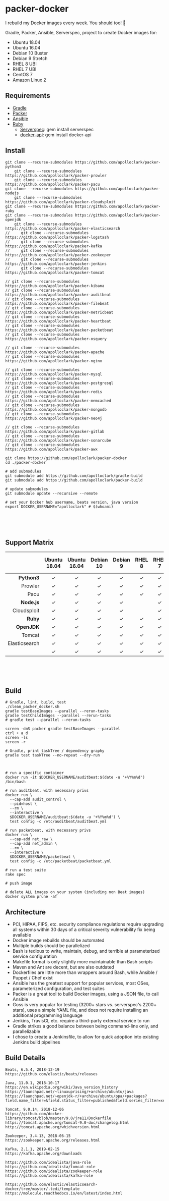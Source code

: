 # packer-docker

I rebuild my Docker images every week. You should too! 🧐

Gradle, Packer, Ansible, Serverspec, project to create Docker images for:
- Ubuntu 18.04
- Ubuntu 16.04
- Debian 10 Buster
- Debian 9 Stretch
- RHEL 8 UBI
- RHEL 7 UBI
- CentOS 7
- Amazon Linux 2

## Requirements

- [Gradle](https://gradle.org/install/#manually)
- [Packer](https://packer.io/)
- [Ansible](https://www.ansible.com/)
- [Ruby](https://www.ruby-lang.org/en/documentation/installation/)
    - [Serverspec](https://serverspec.org/): gem install serverspec
    - [docker-api](https://github.com/swipely/docker-api/releases): gem install docker-api





## Install
```shell
git clone --recurse-submodules https://github.com/apolloclark/packer-python3
    git clone --recurse-submodules https://github.com/apolloclark/packer-prowler
    git clone --recurse-submodules https://github.com/apolloclark/packer-pacu
git clone --recurse-submodules https://github.com/apolloclark/packer-nodejs
    git clone --recurse-submodules https://github.com/apolloclark/packer-cloudsploit
git clone --recurse-submodules https://github.com/apolloclark/packer-ruby
git clone --recurse-submodules https://github.com/apolloclark/packer-openjdk
    git clone --recurse-submodules https://github.com/apolloclark/packer-elasticsearch
//     git clone --recurse-submodules https://github.com/apolloclark/packer-logstash
//     git clone --recurse-submodules https://github.com/apolloclark/packer-kafka
//     git clone --recurse-submodules https://github.com/apolloclark/packer-zookeeper
//     git clone --recurse-submodules https://github.com/apolloclark/packer-jenkins
//     git clone --recurse-submodules https://github.com/apolloclark/packer-tomcat

// git clone --recurse-submodules https://github.com/apolloclark/packer-kibana
// git clone --recurse-submodules https://github.com/apolloclark/packer-auditbeat
// git clone --recurse-submodules https://github.com/apolloclark/packer-filebeat
// git clone --recurse-submodules https://github.com/apolloclark/packer-metricbeat
// git clone --recurse-submodules https://github.com/apolloclark/packer-heartbeat
// git clone --recurse-submodules https://github.com/apolloclark/packer-packetbeat
// git clone --recurse-submodules https://github.com/apolloclark/packer-osquery

// git clone --recurse-submodules https://github.com/apolloclark/packer-apache
// git clone --recurse-submodules https://github.com/apolloclark/packer-nginx

// git clone --recurse-submodules https://github.com/apolloclark/packer-mysql
// git clone --recurse-submodules https://github.com/apolloclark/packer-postgresql
// git clone --recurse-submodules https://github.com/apolloclark/packer-redis
// git clone --recurse-submodules https://github.com/apolloclark/packer-memcached
// git clone --recurse-submodules https://github.com/apolloclark/packer-mongodb
// git clone --recurse-submodules https://github.com/apolloclark/packer-neo4j

// git clone --recurse-submodules https://github.com/apolloclark/packer-gitlab
// git clone --recurse-submodules https://github.com/apolloclark/packer-sonarcube
// git clone --recurse-submodules https://github.com/apolloclark/packer-awx

git clone https://github.com/apolloclark/packer-docker
cd ./packer-docker

# add submodules
git submodule add https://github.com/apolloclark/gradle-build
git submodule add https://github.com/apolloclark/packer-build

# update submodules
git submodule update --recursive --remote

# set your Docker hub username, beats version, java version
export DOCKER_USERNAME="apolloclark" # $(whoami)
```
<br/><br/><br/>



## Support Matrix

<!--
|                   | Ubuntu | Ubuntu | Debian | Debian |  RHEL |  RHEL | CentOS | Amazon |
|                   |  18.04 |  16.04 |   10   |   9    |   8   |   7   |   7    |    2   | -->

|                   | Ubuntu<br/>18.04 | Ubuntu<br/>16.04 | Debian<br/>10 | Debian<br/>9 | RHEL<br/>8 | RHEL<br/>7 | CentOS<br/>7 | Amazon<br/>Linux<br/>2 |
|------------------:|:------:|:------:|:------:|:------:|:-----:|:-----:|:------:|:-----:|
|       **Python3** |   ✓    |   ✓    |   ✓    |   ✓    |   ✓   |   ✓   |   ✓    |   ✓   |
|           Prowler |   ✓    |   ✓    |   ✓    |   ✓    |   ✓   |   ✓   |   ✓    |   ✓   |
|              Pacu |   ✓    |   ✓    |   ✓    |   ✓    |   ✓   |   ✓   |   ✓    |   ✓   |
|       **Node.js** |   ✓    |   ✓    |   ✓    |   ✓    |       |   ✓   |   ✓    |   ✓   |
|       Cloudsploit |   ✓    |   ✓    |   ✓    |   ✓    |       |   ✓   |   ✓    |   ✓   |
|          **Ruby** |   ✓    |   ✓    |   ✓    |   ✓    |   ✓   |   ✓   |   ✓    |   ✓   |
|       **OpenJDK** |   ✓    |   ✓    |   ✓    |   ✓    |   ✓   |   ✓   |   ✓    |   ✓   |
|            Tomcat |   ✓    |   ✓    |   ✓    |   ✓    |   ✓   |   ✓   |   ✓    |   ✓   |
|     Elasticsearch |   ✓    |   ✓    |   ✓    |   ✓    |   ✓   |   ✓   |   ✓    |   ✓   |
|                   |   ✓    |   ✓    |   ✓    |   ✓    |   ✓   |   ✓   |   ✓    |   ✓   |

<br/><br/><br/>



## Build
```
# Gradle, lint, build, test
./clean_packer_docker.sh
gradle testBaseImages --parallel --rerun-tasks
gradle testChildImages --parallel --rerun-tasks
# gradle test --parallel --rerun-tasks

screen -dmS packer gradle testBaseImages --parallel
ctrl + a d
screen -ls
screen -r

# Gradle, print taskTree / dependency graphy
gradle test taskTree --no-repeat --dry-run



# run a specific container
docker run -it $DOCKER_USERNAME/auditbeat:$(date -u '+%Y%m%d') /bin/bash

# run auditbeat, with necessary privs
docker run \
  --cap-add audit_control \
  --pid=host \
  --rm \
  --interactive \
  $DOCKER_USERNAME/auditbeat:$(date -u '+%Y%m%d') \
  test config -c /etc/auditbeat/auditbeat.yml

# run packetbeat, with necessary privs
docker run \
  --cap-add net_raw \
  --cap-add net_admin \
  --rm \
  --interactive \
  $DOCKER_USERNAME/packetbeat \
  test config -c /etc/packetbeat/packetbeat.yml

# run a test suite
rake spec

# push image

# delete ALL images on your system (including non Beat images)
docker system prune -af

```




## Architecture

- PCI, HIPAA, FIPS, etc. security compliance regulations require upgrading all
systems within 30 days of a critical severity vulnerability fix being available
- Docker image rebuilds should be automated
- Multiple builds should be parallelized
- Bash is tedious to write, maintain, debug, and terrible at parameterized service configuration
- Makefile format is only slightly more maintainable than Bash scripts
- Maven and Ant are decent, but are also outdated
- Dockerfiles are little more than wrappers around Bash, while Ansible / Puppet / Chef exist
- Ansible has the greatest support for popular services, most OSes, parameterized configuration, and test suites
- Packer is a great tool to build Docker images, using a JSON file, to call Ansible
- Goss is very popular for testing (3200+ stars vs. serverspec's 2200+ stars),
uses a simple YAML file, and does not require installing an additional programming language
- Jenkins, TravisCI, etc. require a third-party external service to run
- Gradle strikes a good balance between being command-line only, and parallelizable
- I chose to create a Jenkinsfile, to allow for quick adoption into existing 
Jenkins build pipelines





## Build Details

```shell
Beats, 6.5.4, 2018-12-19
https://github.com/elastic/beats/releases

Java, 11.0.1, 2018-10-17
https://en.wikipedia.org/wiki/Java_version_history
https://launchpad.net/~linuxuprising/+archive/ubuntu/java
https://launchpad.net/~openjdk-r/+archive/ubuntu/ppa/+packages?field.name_filter=&field.status_filter=published&field.series_filter=xenial

Tomcat, 9.0.14, 2018-12-06
https://github.com/docker-library/tomcat/blob/master/9.0/jre11/Dockerfile
https://tomcat.apache.org/tomcat-9.0-doc/changelog.html
http://tomcat.apache.org/whichversion.html

Zookeeper, 3.4.13, 2018-06-15
https://zookeeper.apache.org/releases.html

Kafka, 2.1.1, 2019-02-15
https://kafka.apache.org/downloads

https://github.com/idealista/java-role
https://github.com/idealista/tomcat-role
https://github.com/idealista/zookeeper-role
https://github.com/idealista/kafka-role

https://github.com/elastic/elasticsearch-docker/tree/master/.tedi/template
https://molecule.readthedocs.io/en/latest/index.html


```
